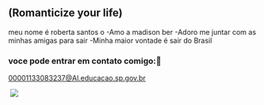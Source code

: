 ## (Romanticize your life)

meu nome é roberta santos o
-Amo a madison ber
-Adoro me juntar com as minhas amigas para sair
-Minha maior vontade é sair do Brasil

### voce pode entrar em contato comigo:📘

00001133083237@Al.educacao.sp.gov.br

![]()
![](https://tenor.com/pt-BR/view/adriana-lima-blowing-kiss-god-bless-bye-take-care-gif-10460493)

